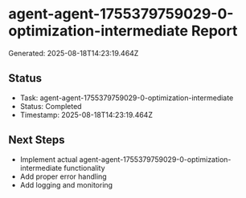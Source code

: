 # agent-agent-1755379759029-0-optimization-intermediate Report

Generated: 2025-08-18T14:23:19.464Z

## Status
- Task: agent-agent-1755379759029-0-optimization-intermediate
- Status: Completed
- Timestamp: 2025-08-18T14:23:19.464Z

## Next Steps
- Implement actual agent-agent-1755379759029-0-optimization-intermediate functionality
- Add proper error handling
- Add logging and monitoring
